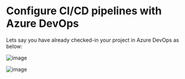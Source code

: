 # Configure CI/CD pipelines with Azure DevOps

Lets say you have already checked-in your project in Azure DevOps as below:

![image](https://user-images.githubusercontent.com/84455469/129723328-a9171504-ffc7-449b-82fd-4a9ecb78c256.png)


![image](https://user-images.githubusercontent.com/84455469/129724534-666e73d1-c82e-405d-ba84-8951a1cc6eb2.png)

